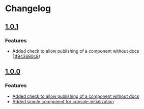 # Changelog

## [1.0.1](https://github.com/espressif/esp-protocols/commits/console-v1.0.1)

### Features

- Added check to allow publishing of a component without docs ([1f943690c8](https://github.com/espressif/esp-protocols/commit/1f943690c8))

## [1.0.0](https://github.com/espressif/esp-protocols/commits/console_simple_init-v1.0.0)


### Features

- [Added check to allow publishing of a component without docs](https://github.com/espressif/esp-protocols/commit/19dafb8a969aa82f91fc445086372efedb1b26db)
- [Added simple component for console initialization](https://github.com/espressif/esp-protocols/commit/1ac4e4177128a7b7188babd47d0e2bfa6bbb2517)
